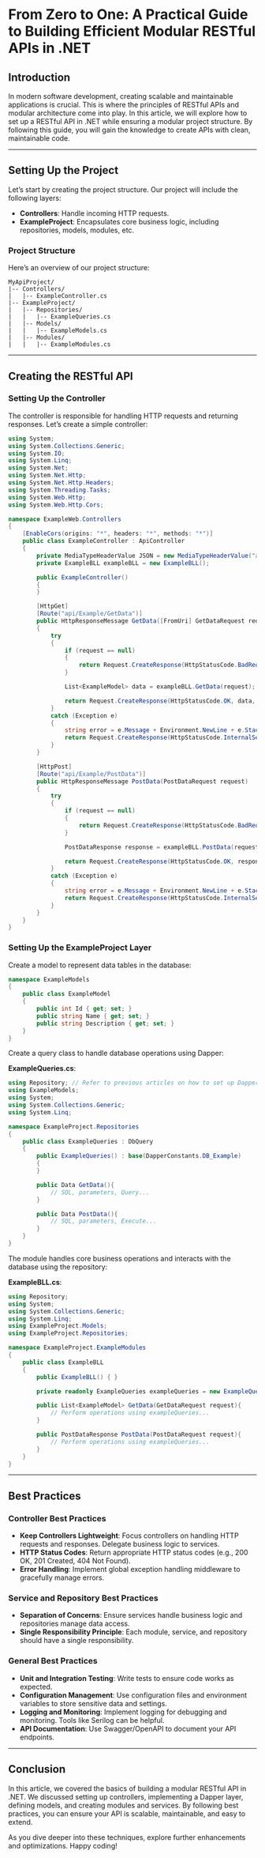 # From Zero to One: A Practical Guide to Building Efficient Modular RESTful APIs in .NET

## Introduction

In modern software development, creating scalable and maintainable applications is crucial. This is where the principles of RESTful APIs and modular architecture come into play. In this article, we will explore how to set up a RESTful API in .NET while ensuring a modular project structure. By following this guide, you will gain the knowledge to create APIs with clean, maintainable code.

---

## Setting Up the Project

Let’s start by creating the project structure. Our project will include the following layers:

- **Controllers**: Handle incoming HTTP requests.
- **ExampleProject**: Encapsulates core business logic, including repositories, models, modules, etc.

### Project Structure

Here’s an overview of our project structure:

```plaintext
MyApiProject/
|-- Controllers/
|   |-- ExampleController.cs
|-- ExampleProject/
|   |-- Repositories/
|   |   |-- ExampleQueries.cs
|   |-- Models/
|   |   |-- ExampleModels.cs
|   |-- Modules/
|   |   |-- ExampleModules.cs
```

---

## Creating the RESTful API

### Setting Up the Controller

The controller is responsible for handling HTTP requests and returning responses. Let’s create a simple controller:

```csharp
using System;
using System.Collections.Generic;
using System.IO;
using System.Linq;
using System.Net;
using System.Net.Http;
using System.Net.Http.Headers;
using System.Threading.Tasks;
using System.Web.Http;
using System.Web.Http.Cors;

namespace ExampleWeb.Controllers
{
    [EnableCors(origins: "*", headers: "*", methods: "*")]
    public class ExampleController : ApiController
    {
        private MediaTypeHeaderValue JSON = new MediaTypeHeaderValue("application/json");
        private ExampleBLL exampleBLL = new ExampleBLL();

        public ExampleController()
        {
        }

        [HttpGet]
        [Route("api/Example/GetData")]
        public HttpResponseMessage GetData([FromUri] GetDataRequest request)
        {
            try
            {
                if (request == null)
                {
                    return Request.CreateResponse(HttpStatusCode.BadRequest, "Request cannot be null.", JSON);
                }

                List<ExampleModel> data = exampleBLL.GetData(request);

                return Request.CreateResponse(HttpStatusCode.OK, data, JSON);
            }
            catch (Exception e)
            {
                string error = e.Message + Environment.NewLine + e.StackTrace;
                return Request.CreateResponse(HttpStatusCode.InternalServerError, "Failed to get data.", JSON);
            }
        }

        [HttpPost]
        [Route("api/Example/PostData")]
        public HttpResponseMessage PostData(PostDataRequest request)
        {
            try
            {
                if (request == null)
                {
                    return Request.CreateResponse(HttpStatusCode.BadRequest, "Request cannot be null.", JSON);
                }

                PostDataResponse response = exampleBLL.PostData(request);

                return Request.CreateResponse(HttpStatusCode.OK, response, JSON);
            }
            catch (Exception e)
            {
                string error = e.Message + Environment.NewLine + e.StackTrace;
                return Request.CreateResponse(HttpStatusCode.InternalServerError, "Failed to post data.", JSON);
            }
        }
    }
}
```

### Setting Up the ExampleProject Layer

Create a model to represent data tables in the database:

```csharp
namespace ExampleModels
{
    public class ExampleModel
    {
        public int Id { get; set; }
        public string Name { get; set; }
        public string Description { get; set; }
    }
}
```

Create a query class to handle database operations using Dapper:

**ExampleQueries.cs**:

```csharp
using Repository; // Refer to previous articles on how to set up Dapper.
using ExampleModels;
using System;
using System.Collections.Generic;
using System.Linq;

namespace ExampleProject.Repositories
{
    public class ExampleQueries : DbQuery
    {
        public ExampleQueries() : base(DapperConstants.DB_Example)
        {
        }

        public Data GetData(){
            // SQL, parameters, Query...
        }

        public Data PostData(){
            // SQL, parameters, Execute...
        }
    }
}
```

The module handles core business operations and interacts with the database using the repository:

**ExampleBLL.cs**:

```csharp
using Repository;
using System;
using System.Collections.Generic;
using System.Linq;
using ExampleProject.Models;
using ExampleProject.Repositories;

namespace ExampleProject.ExampleModules
{
    public class ExampleBLL
    {
        public ExampleBLL() { }

        private readonly ExampleQueries exampleQueries = new ExampleQueries();

        public List<ExampleModel> GetData(GetDataRequest request){
            // Perform operations using exampleQueries...
        }

        public PostDataResponse PostData(PostDataRequest request){
            // Perform operations using exampleQueries...
        }
    }
}
```

---

## Best Practices

### Controller Best Practices

- **Keep Controllers Lightweight**: Focus controllers on handling HTTP requests and responses. Delegate business logic to services.
- **HTTP Status Codes**: Return appropriate HTTP status codes (e.g., 200 OK, 201 Created, 404 Not Found).
- **Error Handling**: Implement global exception handling middleware to gracefully manage errors.

### Service and Repository Best Practices

- **Separation of Concerns**: Ensure services handle business logic and repositories manage data access.
- **Single Responsibility Principle**: Each module, service, and repository should have a single responsibility.

### General Best Practices

- **Unit and Integration Testing**: Write tests to ensure code works as expected.
- **Configuration Management**: Use configuration files and environment variables to store sensitive data and settings.
- **Logging and Monitoring**: Implement logging for debugging and monitoring. Tools like Serilog can be helpful.
- **API Documentation**: Use Swagger/OpenAPI to document your API endpoints.

---

## Conclusion

In this article, we covered the basics of building a modular RESTful API in .NET. We discussed setting up controllers, implementing a Dapper layer, defining models, and creating modules and services. By following best practices, you can ensure your API is scalable, maintainable, and easy to extend.

As you dive deeper into these techniques, explore further enhancements and optimizations. Happy coding!
